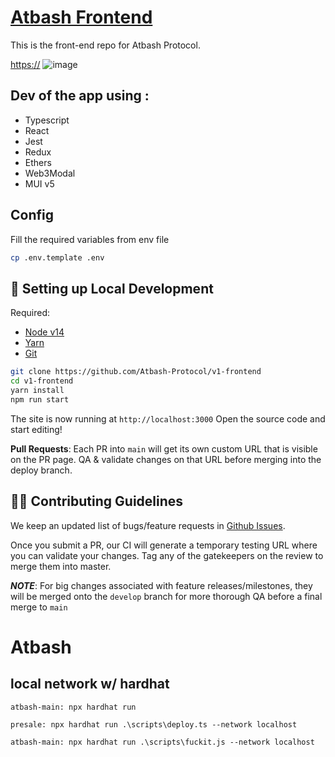 # [Atbash Frontend](https://atbash.finance/)

This is the front-end repo for Atbash Protocol.

[https://](https://630291d25f31e4554305e9a0--magenta-ganache-ba9fe4.netlify.app/)
![image](https://user-images.githubusercontent.com/98310792/185809231-0b23e7e8-c333-4eab-8b87-6807a43582bd.png)

## Dev of the app using : 
- Typescript
- React
- Jest
- Redux
- Ethers
- Web3Modal
- MUI v5


## Config

Fill the required variables from env file

```bash
cp .env.template .env
```

## 🔧 Setting up Local Development

Required:

-   [Node v14](https://nodejs.org/download/release/latest-v14.x/)
-   [Yarn](https://classic.yarnpkg.com/en/docs/install/)
-   [Git](https://git-scm.com/downloads)

```bash
git clone https://github.com/Atbash-Protocol/v1-frontend
cd v1-frontend
yarn install
npm run start
```

The site is now running at `http://localhost:3000`
Open the source code and start editing!

**Pull Requests**:
Each PR into `main` will get its own custom URL that is visible on the PR page. QA & validate changes on that URL before merging into the deploy branch.

## 👏🏽 Contributing Guidelines

We keep an updated list of bugs/feature requests in [Github Issues](https://github.com/Atbash-Protocol/v1-frontend/issues).

Once you submit a PR, our CI will generate a temporary testing URL where you can validate your changes. Tag any of the gatekeepers on the review to merge them into master.

_**NOTE**_: For big changes associated with feature releases/milestones, they will be merged onto the `develop` branch for more thorough QA before a final merge to `main`

# Atbash

## local network w/ hardhat

```
atbash-main: npx hardhat run

presale: npx hardhat run .\scripts\deploy.ts --network localhost

atbash-main: npx hardhat run .\scripts\fuckit.js --network localhost
```
